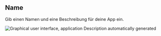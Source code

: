 ## Name

Gib einen Namen und eine Beschreibung für deine App ein.

![Graphical user interface, application Description automatically
generated](./image9.png)